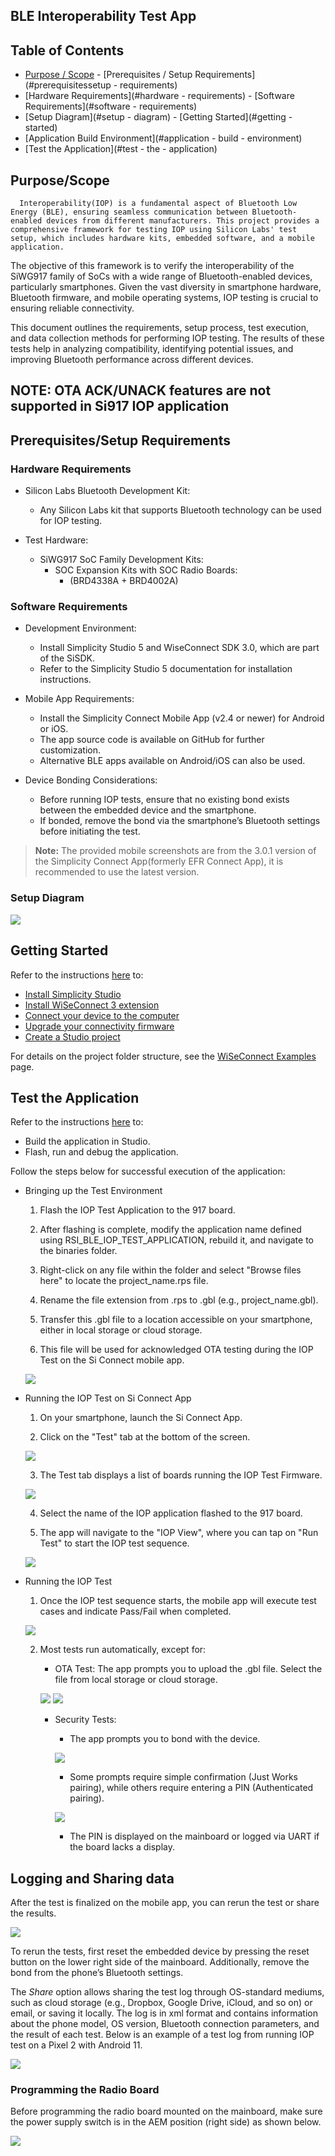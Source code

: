 ## BLE Interoperability Test App
  

 ## Table of Contents
  - [Purpose / Scope](#purposescope) - [Prerequisites / Setup Requirements](#prerequisitessetup - requirements)
  - [Hardware Requirements](#hardware - requirements) - [Software Requirements](#software - requirements)
  - [Setup Diagram](#setup - diagram) - [Getting Started](#getting - started)
  - [Application Build Environment](#application - build - environment)
  - [Test the Application](#test - the - application)

 ## Purpose/Scope

      Interoperability(IOP) is a fundamental aspect of Bluetooth Low Energy (BLE), ensuring seamless communication between Bluetooth-enabled devices from different manufacturers. This project provides a comprehensive framework for testing IOP using Silicon Labs' test setup, which includes hardware kits, embedded software, and a mobile application.

The objective of this framework is to verify the interoperability of the SiWG917 family of SoCs with a wide range of Bluetooth-enabled devices, particularly smartphones. Given the vast diversity in smartphone hardware, Bluetooth firmware, and mobile operating systems, IOP testing is crucial to ensuring reliable connectivity.

This document outlines the requirements, setup process, test execution, and data collection methods for performing IOP testing. The results of these tests help in analyzing compatibility, identifying potential issues, and improving Bluetooth performance across different devices.

## NOTE: OTA ACK/UNACK features are not supported in Si917 IOP application 

## Prerequisites/Setup Requirements

### Hardware Requirements

- Silicon Labs Bluetooth Development Kit:
	- Any Silicon Labs kit that supports Bluetooth technology can be used for IOP testing.
	
- Test Hardware:
	- SiWG917 SoC Family Development Kits:
		-   SOC Expansion Kits with SOC Radio Boards:
			- (BRD4338A + BRD4002A)
			
### Software Requirements

- Development Environment:

    - Install Simplicity Studio 5 and WiseConnect SDK 3.0, which are part of the SiSDK.
    - Refer to the Simplicity Studio 5 documentation for installation instructions.

- Mobile App Requirements:

    - Install the Simplicity Connect Mobile App (v2.4 or newer) for Android or iOS.
    - The app source code is available on GitHub for further customization.
    - Alternative BLE apps available on Android/iOS can also be used.

- Device Bonding Considerations:

    - Before running IOP tests, ensure that no existing bond exists between the embedded device and the smartphone.
    - If bonded, remove the bond via the smartphone’s Bluetooth settings before initiating the test.
> **Note:** The provided mobile screenshots are from the 3.0.1 version of the Simplicity Connect App(formerly EFR Connect App), it is recommended to use the latest version.

### Setup Diagram

![](resources/readme/edited.png)

## Getting Started

Refer to the instructions [here](https://docs.silabs.com/wiseconnect/latest/wiseconnect-getting-started/) to:

- [Install Simplicity Studio](https://docs.silabs.com/wiseconnect/latest/wiseconnect-developers-guide-developing-for-silabs-hosts/#install-simplicity-studio)
- [Install WiSeConnect 3 extension](https://docs.silabs.com/wiseconnect/latest/wiseconnect-developers-guide-developing-for-silabs-hosts/#install-the-wi-se-connect-3-extension)
- [Connect your device to the computer](https://docs.silabs.com/wiseconnect/latest/wiseconnect-developers-guide-developing-for-silabs-hosts/#connect-si-wx91x-to-computer)
- [Upgrade your connectivity firmware ](https://docs.silabs.com/wiseconnect/latest/wiseconnect-developers-guide-developing-for-silabs-hosts/#update-si-wx91x-connectivity-firmware)
- [Create a Studio project ](https://docs.silabs.com/wiseconnect/latest/wiseconnect-developers-guide-developing-for-silabs-hosts/#create-a-project)

For details on the project folder structure, see the [WiSeConnect Examples](https://docs.silabs.com/wiseconnect/latest/wiseconnect-examples/#example-folder-structure) page.

## Test the Application

Refer to the instructions [here](https://docs.silabs.com/wiseconnect/latest/wiseconnect-getting-started/) to:

- Build the application in Studio.
- Flash, run and debug the application.

Follow the steps below for successful execution of the application:

- Bringing up the Test Environment

	1. Flash the IOP Test Application to the 917 board.

	2. After flashing is complete, modify the application name defined using RSI_BLE_IOP_TEST_APPLICATION, rebuild it, and navigate to the binaries folder.

	3. Right-click on any file within the folder and select "Browse files here" to locate the project_name.rps file.

	4. Rename the file extension from .rps to .gbl (e.g., project_name.gbl).

	5. Transfer this .gbl file to a location accessible on your smartphone, either in local storage or cloud storage.

	6. This file will be used for acknowledged OTA testing during the IOP Test on the Si Connect mobile app.
	
	![](resources/readme/board.png)

- Running the IOP Test on Si Connect App

	1. On your smartphone, launch the Si Connect App.

	2. Click on the "Test" tab at the bottom of the screen.
	
	![](resources/readme/Test.png)

	3. The Test tab displays a list of boards running the IOP Test Firmware.
	
	![](resources/readme/no_of_devices_conn.png)

	4. Select the name of the IOP application flashed to the 917 board.

	5. The app will navigate to the "IOP View", where you can tap on "Run Test" to start the IOP test sequence.
	
	![](resources/readme/run.png)

- Running the IOP Test

	1. Once the IOP test sequence starts, the mobile app will execute test cases and indicate Pass/Fail when completed.
	
	![](resources/readme/pass.png)

	2. Most tests run automatically, except for:

		- OTA Test: The app prompts you to upload the .gbl file. Select the file from local storage or cloud storage.
		
		![](resources/readme/ota.png)    ![](resources/readme/progress.png)

		- Security Tests:

			- The app prompts you to bond with the device.
			
			![](resources/readme/bond.png)

			- Some prompts require simple confirmation (Just Works pairing), while others require entering a PIN (Authenticated pairing).
			
			![](resources/readme/pin.png)

			- The PIN is displayed on the mainboard or logged via UART if the board lacks a display.

## Logging and Sharing data

After the test is finalized on the mobile app, you can rerun the test or share the results.

![](resources/readme/share.png)

To rerun the tests, first reset the embedded device by pressing the reset button on the lower right side of the mainboard. Additionally, remove the bond from the phone’s Bluetooth settings.

The *Share* option allows sharing the test log through OS-standard mediums, such as cloud storage (e.g., Dropbox, Google Drive, iCloud, and so on) or email, or saving it locally. The log is in xml format and contains information about the phone model, OS version, Bluetooth connection parameters, and the result of each test. Below is an example of a test log from running IOP test on a Pixel 2 with Android 11.

![](resources/readme/log.png)


### Programming the Radio Board

Before programming the radio board mounted on the mainboard, make sure the power supply switch is in the AEM position (right side) as shown below.

![](resources/readme/readme_img0.png)
